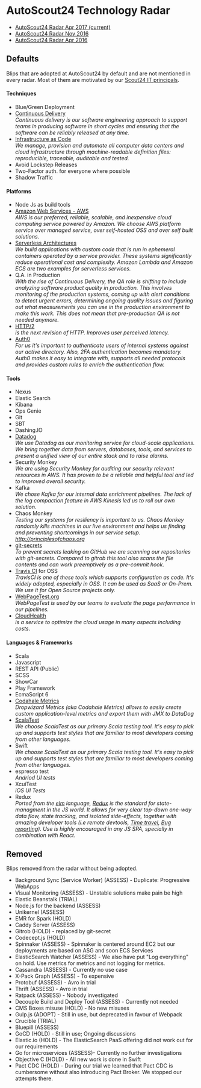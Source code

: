 # AutoScout24 Technology Radar

* [AutoScout24 Radar Apr 2017 (current)](https://radar.thoughtworks.com/?sheetId=https%3A%2F%2Fdocs.google.com%2Fspreadsheets%2Fd%2F1Qn4O4xft4AvPfxkgz2HHtyC7MDUmG4GTkNUkPXxJ8B8%2Fpubhtml)
* [AutoScout24 Radar Nov 2016](https://radar.thoughtworks.com/?sheetId=https%3A%2F%2Fdocs.google.com%2Fspreadsheets%2Fd%2F16eELLsZvDuRfBf-YryEXD8UjQlmmRivr3GX919O5V0k%2Fedit%23gid%3D0)
* [AutoScout24 Radar Apr 2016](http://autoscout24.github.io/tech-radar-2016/)

## Defaults
Blips that are adopted at AutoScout24 by default and are not mentioned in every radar. Most of them are motivated by our
[Scout24 IT principals](https://github.com/AutoScout24/scout24-it-principles).

#### Techniques
* Blue/Green Deployment
* [Continuous Delivery](https://martinfowler.com/bliki/ContinuousDelivery.html)
*<br>Continuous delivery is our  software engineering approach to support teams in producing software in short cycles and
ensuring that the software can be reliably released at any time.*
* [Infrastructure as Code](https://www.thoughtworks.com/de/insights/blog/infrastructure-code-reason-smile)
*<br>We manage, provision and automate all computer data centers and cloud infrastructure through machine-readable definition
files: reproducible, traceable, auditable and tested.*
* Avoid Lockstep Releases
* Two-Factor auth. for everyone where possible
* Shadow Traffic

#### Platforms
* Node Js as build tools
* [Amazon Web Services - AWS](https://aws.amazon.com/)
*<br>AWS is our preferred, reliable, scalable, and inexpensive cloud computing service powered by Amazon. We choose AWS
platform service over managed service, over self-hosted OSS and over self built solutions.*
* [Serverless Architectures](https://martinfowler.com/articles/serverless.html)
*<br>We build applications with custom code that is run in ephemeral containers operated by a service provider. These
systems significantly reduce operational cost and complexity. Amazon Lambda and Amazon ECS are two examples for
serverless services.*
* Q.A. in Production</br>
*With the rise of Continuous Delivery, the QA role is shifting to include analyzing software product quality in production. This involves monitoring of the production systems, coming up with alert conditions to detect urgent errors, determining ongoing quality issues and figuring out what measurements you can use in the production environment to make this work. This does not mean that pre-production QA is not needed anymore.*
* <a href="https://http2.github.io/">HTTP/2</a></br>
*is the next revision of HTTP. Improves user perceived latency.*
* <a href="https://auth0.com/">Auth0</a></br>
*For us it's important to authenticate users of internal systems against our active directory. Also, 2FA authentication becomes mandatory. Auth0 makes it easy to integrate with, supports all needed protocols and provides custom rules to enrich the authentication flow.*

#### Tools
* Nexus
* Elastic Search
* Kibana
* Ops Genie
* Git
* SBT
* Dashing.IO
* [Datadog](https://www.datadoghq.com)</br>
*We use Datadog as our monitoring service for cloud-scale applications. We bring together data from servers,
databases, tools, and services to present a unified view of our entire stack and to raise alarms.*
* Security Monkey</br>
*We are using Security Monkey for auditing our security relevant resources in AWS. It has proven to be a reliable and helpful tool and led to improved overall security.*
* Kafka</br>
*We chose Kafka for our internal data enrichment pipelines. The lack of the log compaction feature in AWS Kinesis led us to roll our own solution.*
* Chaos Monkey</br>
*Testing our systems for resiliency is important to us. Chaos Monkey randomly kills machines in our live environment and helps us finding and preventing shortcomings in our service setup. <a href="http://principlesofchaos.org">http://principlesofchaos.org</a>*
* <a href="https://github.com/awslabs/git-secrets">git-secrets</a></br>
*To prevent secrets leaking on GitHub we are scanning our repositories with git-secrets. Compared to gitrob this tool also scans the file contents and can work preemptively as a pre-commit hook.*
* <a href="https://travis-ci.org/">Travis CI</a> for OSS</br>
*TravisCI is one of these tools which supports configuration as code. It's widely adopted, especially in OSS. It can be used as SaaS or On-Prem. We use it for Open Source projects only.*
* <a href="https://www.webpagetest.org/">WebPageTest.org</a></br>
*WebPageTest is used by our teams to evaluate the page performance in our pipelines.*
* <a href="https://www.cloudhealthtech.com/solutions/enterprise">CloudHealth</a></br>
*is a service to optimize the cloud usage in many aspects including costs.*


#### Languages & Frameworks
* Scala
* Javascript
* REST API (Public)
* SCSS
* ShowCar
* Play Framework
* EcmaScript 6
* <a href="http://metrics.dropwizard.io/">Codahale Metrics</a></br>
*Dropwizard Metrics (aka Codahale Metrics) allows to easily create custom application-level metrics and export them with JMX to DataDog*
* <a href="http://www.scalatest.org/">ScalaTest</a></br>
*We choose ScalaTest as our primary Scala testing tool. It's easy to pick up and supports test styles that are familiar to most developers coming from other languages.*
* Swift</br>
*We choose ScalaTest as our primary Scala testing tool. It's easy to pick up and supports test styles that are familiar to most developers coming from other languages.*
* espresso test</br>
*Andriod UI tests*
* XcuiTest</br>
*iOS UI Tests*
* Redux</br>
*Ported from the <a href="http://elm-lang.org/">elm</a> language, <a href="">Redux</a> is the standard for state-managment in the JS world. It allows for very clear top-down one-way data flow, state tracking, and isolated side-effects, together with amazing developer tools (i.e <a herf="https://github.com/zalmoxisus/remote-redux-devtools">remote devtools</a>, <a href="https://www.youtube.com/watch?v=xsSnOQynTHs">Time travel</a>, <a href="https://logrocket.com/">Bug reporting</a>). Use is highly encouraged in any JS SPA, specially in combination with React.*



## Removed
Blips removed from the radar without being adopted.

* Background Sync (Service Worker) (ASSESS) - Duplicate: Progressive WebApps
* Visual Monitoring (ASSESS) - Unstable solutions make pain be high
* Elastic Beanstalk (TRIAL)
* Node.js for the backend (ASSESS)
* Unikernel (ASSESS)
* EMR for Spark (HOLD)
* Caddy Server (ASSESS)
* Gitrob (HOLD) - replaced by git-secret
* Codecept.js (HOLD)
* Spinnaker (ASSESS) - Spinnaker is centered around EC2 but our deployments are based on ASG and soon ECS Services
* ElasticSearch Watcher (ASSESS) - We also have put "Log everything" on hold. Use metrics for metrics and not logging for metrics.
* Cassandra (ASSESS) - Currently no use case
* X-Pack Graph (ASSESS) - To expensive
* Protobuf (ASSESS) - Avro in trial
* Thrift (ASSESS) - Avro in trial
* Ratpack (ASSESS) - Nobody investigated
* Decouple Build and Deploy Tool (ASSESS) - Currently not needed
* CMS Boxes misuse (HOLD) - No new misuses
* Gulp.js (ADOPT) - Still in use, but deprecated in favour of Webpack
* Crucible (TRIAL)
* Bluepill (ASSESS)
* GoCD (HOLD) - Still in use; Ongoing discussions
* Elastic.io (HOLD) - The ElasticSearch PaaS offering did not work out for our requirements
* Go for microservices (ASSESS)- Currently no further investigations
* Objective C (HOLD) - All new work is done in Swift
* Pact CDC (HOLD) - During our trial we learned that Pact CDC is cumbersome without also introducing Pact Broker. We stopped our attempts there.
